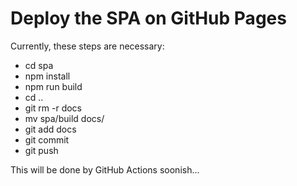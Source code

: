 # Deploy the SPA on GitHub Pages

Currently, these steps are necessary:

* cd spa
* npm install
* npm run build
* cd ..
* git rm -r docs
* mv spa/build docs/
* git add docs
* git commit
* git push

This will be done by GitHub Actions soonish...
